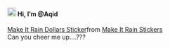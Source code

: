 #### <img src="https://raw.githubusercontent.com/MartinHeinz/MartinHeinz/master/wave.gif" width="20px"> Hi, I’m @Aqid
<div class="tenor-gif-embed" data-postid="8869568185478146907" data-share-method="host" data-aspect-ratio="1" data-width="100%"><a href="https://tenor.com/view/make-it-rain-dollars-bullish-bull-market-gif-8869568185478146907">Make It Rain Dollars Sticker</a>from <a href="https://tenor.com/search/make+it+rain-stickers">Make It Rain Stickers</a></div> <script type="text/javascript" async src="https://tenor.com/embed.js"></script>
 Can you cheer me up....???

<!---
qqidd/qqidd is a ✨ special ✨ repository because its `README.md` (this file) appears on your GitHub profile.
You can click the Preview link to take a look at your changes.
--->
